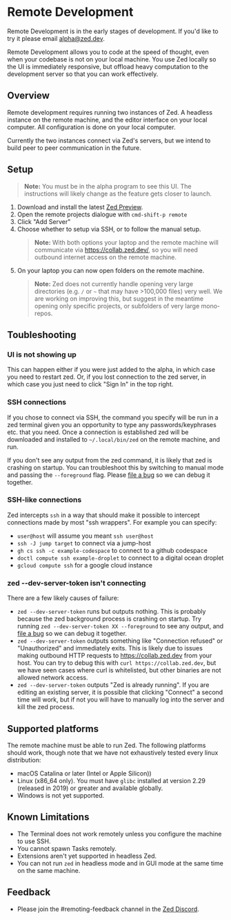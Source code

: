 # Remote Development

Remote Development is in the early stages of development. If you'd like to try it please email [alpha@zed.dev](mailto:alpha@zed.dev).

Remote Development allows you to code at the speed of thought, even when your codebase is not on your local machine. You use Zed locally so the UI is immediately responsive, but offload heavy computation to the development server so that you can work effectively.

## Overview

Remote development requires running two instances of Zed. A headless instance on the remote machine, and the editor interface on your local computer. All configuration is done on your local computer.

Currently the two instances connect via Zed's servers, but we intend to build peer to peer communication in the future.

## Setup

> **Note:** You must be in the alpha program to see this UI. The instructions will likely change as the feature gets closer to launch.

1. Download and install the latest [Zed Preview](https://zed.dev/releases/preview).
1. Open the remote projects dialogue with `cmd-shift-p remote`
2. Click "Add Server"
3. Choose whether to setup via SSH, or to follow the manual setup.
   > **Note:** With both options your laptop and the remote machine will communicate
     via https://collab.zed.dev/, so you will need outbound internet access on the remote machine.
6. On your laptop you can now open folders on the remote machine.
   > **Note:** Zed does not currently handle opening very large directories (e.g. `/` or `~` that may have >100,000 files) very well. We are working on improving this, but suggest in the meantime opening only specific projects, or subfolders of very large mono-repos.

## Toubleshooting

### UI is not showing up

This can happen either if you were just added to the alpha, in which case you need to restart zed. Or, if you lost connection to the zed server, in which case you just need to click "Sign In" in the top right.

### SSH connections

If you chose to connect via SSH, the command you specify will be run in a zed terminal given you an opportunity to type any passwords/keyphrases etc. that you need.
Once a connection is established zed will be downloaded and installed to `~/.local/bin/zed` on the remote machine, and run.

If you don't see any output from the zed command, it is likely that zed is crashing
on startup. You can troubleshoot this by switching to manual mode and passing the `--foreground` flag. Please [file a bug](https://github.com/zed-industries/zed) so we can debug it together.

### SSH-like connections

Zed intercepts `ssh` in a way that should make it possible to intercept connections made by most "ssh wrappers". For example you
can specify:

* `user@host` will assume you meant `ssh user@host`
* `ssh -J jump target` to connect via a jump-host
* `gh cs ssh -c example-codespace` to connect to a github codespace
* `doctl compute ssh example-droplet` to connect to a digital ocean droplet
* `gcloud compute ssh` for a google cloud instance

### zed --dev-server-token isn't connecting

There are a few likely causes of failure:

* `zed --dev-server-token` runs but outputs nothing. This is probably because the zed background process is crashing on startup. Try running `zed --dev-server-token XX --foreground` to see any output, and [file a bug](https://github.com/zed-industries/zed) so we can debug it together.
* `zed --dev-server-token` outputs something like "Connection refused" or "Unauthorized" and immediately exits. This is likely due to issues making outbound HTTP requests to https://collab.zed.dev from your host. You can try to debug this with `curl https://collab.zed.dev`, but we have seen cases where curl is whitelisted, but other binaries are not allowed network access.
* `zed --dev-server-token` outputs "Zed is already running". If you are editing an existing server, it is possible that clicking "Connect" a second time will work, but if not you will have to manually log into the server and kill the zed process.

## Supported platforms

The remote machine must be able to run Zed. The following platforms should work, though note that we have not exhaustively tested every linux distribution:

* macOS Catalina or later (Intel or Apple Silicon))
* Linux (x86_64 only). You must have `glibc` installed at version 2.29 (released in 2019) or greater and available globally.
* Windows is not yet supported.

## Known Limitations

- The Terminal does not work remotely unless you configure the machine to use SSH.
- You cannot spawn Tasks remotely.
- Extensions aren't yet supported in headless Zed.
- You can not run `zed` in headless mode and in GUI mode at the same time on the same machine.

## Feedback

- Please join the #remoting-feedback channel in the [Zed Discord](https://discord.gg/qSDQ8VWc7k).

